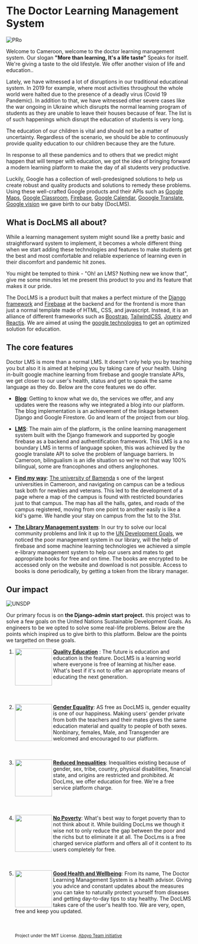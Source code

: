 # The Doctor Learning Management System
![PRo](https://user-images.githubusercontent.com/71908316/159811642-e097f7da-5e31-41e7-8900-9be264c7098e.png)


Welcome to Cameroon, welcome to the doctor learning management system. Our slogan **"More than learning,  It's a life taste"** Speaks for itself. We're giving a taste to the old lifestyle. We offer another vision of life and education.. 


Lately, we have witnessed a lot of disruptions in our traditional educational system. In 2019 for example, where most activities throughout the whole world were halted due to the presence of a deadly virus (Covid 19 Pandemic).
In addition to that, we have witnessed other severe cases like the war ongoing in Ukraine which disrupts the normal learning program of students as they are unable to leave their houses because of fear. The list is of such happenings which disrupt the education of students is very long.

The education of our children is vital and should not be a matter of uncertainty. Regardless of the scenario, we should be able to continuously provide quality education to our children because they are the future.

In response to all these pandemics and to others that we predict might happen that will temper with education, we got the idea of bringing forward a modern learning platform to make the day of all students very productive.

Luckily, Google has a collection of well-predesigned solutions to help us create robust and quality products and solutions to remedy these problems. Using these well-crafted Google products and their APIs such as [Google Maps](https://maps.google.com/), [Google Classroom](https://classroom.google.com/), [Firebase](https://firebase.google.com/), [Google Calendar](https://calendar.google.com/), [Gooogle Translate](http://translate.google.com/), [Google vision](http://vision.googleapis.com/) we gave birth to our baby (DocLMS). 

## What is DocLMS all about?
While a learning management system might sound like a pretty basic and straightforward system to implement, it becomes a whole different thing when we start adding these technologies and features to make students get the best and most comfortable and reliable experience of learning even in their discomfort and pandemic hit zones.

You might be tempted to think - "Oh! an LMS? Nothing new we know that", give me some minutes let me present this product to you and its feature that makes it our pride.

The DocLMS is a product built that makes a perfect mixture of the [Django framework](https://docs.djangoproject.com/) and [Firebase](https://firebase.google.com/) at the backend and for the frontend is more than just a normal template made of HTML, CSS, and javascript. Instead, it is an alliance of different frameworks such as [Boostrap](https://getbootstrap.com/), [TailwindCSS](https://tailwindcss.com/), [Jquery](https://jquery.com/) and [Reactjs](https://reactjs.org/). We are aimed at using the [google technologies](https://developers.google.com/products) to get an optimized solution for education.

## The core features
Doctor LMS is more than a normal LMS. It doesn't only help you by teaching you but also it is aimed at helping you by taking care of your health. Using in-built google machine learning from firebase and google translate APIs, we get closer to our user's health, status and get to speak the same language as they do. Below are the core features we do offer.

- **[Blog](https://doc-lms.herokuapp.com/blog)**: Getting to know what we do, the services we offer, and any updates were the reasons why we integrated a blog into our platform. The blog implementation is an achievement of the linkage between Django and Google Firestore. Go and learn of the project from our blog.

- **[LMS](https://doc-lms.herokuapp.com/)**: The main aim of the platform, is the online learning management system built with the Django framework and supported by google firebase as a backend and authentification framework. This LMS is a no boundary LMS in terms of language spoken, this was achieved by the google translate API to solve the problem of language barriers. In Cameroon, bilingualism is an idle situation so we're not that way 100% bilingual, some are francophones and others anglophones.
 
- **[Find my way](https://doc-lms.herokuapp.com/maps/index/)**: [The university of Bamenda](#) s one of the largest universities in Cameroon, and navigating on campus can be a tedious task both for newbies and veterans. This led to the development of a page where a map of the campus is found with restricted boundaries just to that campus. The map has all the halls, gates, and roads of the campus registered, moving from one point to another easily is like a kid's game. We handle your stay on campus from the 1st to the 31st.

- **[The Library Management system](https://doc-lms.herokuapp.com)**: In our try to solve our local community problems and link it up to the [UN Development Goals](https://sdgs.un.org/goals), we noticed the poor management system in our library, will the help of firebase and some machine learning technologies we achieved a simple e-library management system to help our users and mates to get appropriate books for free and on time. The books are encrypted to be accessed only on the website and download is not possible. Access to books is done periodically, by getting a token from the library manager.

## Our impact
![UNSDP](https://sdgaruba.com/pages/wp-content/uploads/2021/09/SDG-Website-Loop-2.gif)

Our primary focus is on **the Django-admin start project.** this project was to solve a few goals on the United Nations Sustainable Development Goals. As engineers to be we opted to solve some real-life problems. Below are the points which inspired us to give birth to this platform.
Below are the points we targetted on these goals.

1. **[Quality Education](https://sdg-tracker.org/quality-education)** : <img src="https://static.wixstatic.com/media/e55088_8510ee57b2cf47239bfe9bf9fe0f2643~mv2.gif" width="100px" height="100px" align="left">The future is education and education is the feature. DocLMS is a learning world where everyone is free of learning at his/her ease. What's best if it's not to offer an appropriate means of educating the next generation. <br><br><br><br>


2. **[Gender Equality](https://sdg-tracker.org/gender-equality)**: <img src="https://www.aperam.com/sites/default/files/images/E_GIF_05.gif" width="100px" height="100px" align="left">  AS free as DocLMS is, gender equality is one of our happiness. Making users' gender private from both the teachers and their mates gives the same education material and quality to people of both sexes. Nonbinary, females, Male, and Transgender are welcomed and encouraged to our platform.  <br><br><br>

3. **[Reduced Inequalities](https://sdg-tracker.org/inequality)**:<img src="https://www.un.org/sites/un2.un.org/files/field/image/e_gif_10.gif" width="100px" height="100px" align="left">
 Inequalities existing because of gender, sex, tribe, country, physical disabilities, financial state, and origins are restricted and prohibited. At DocLms, we offer education for free. We're a free service platform charge.<br><br><br><br>

4. **[No Poverty](https://sdg-tracker.org/no-poverty)**:<img src="https://bumbukucreatives.com/wp-content/uploads/2020/06/1-no-poverty.gif" width="100px" height="100px" align="left">
What's best way to forget poverty than to not think about it. While building DocLms we though it wise not to only reduce the gap between the poor and the richs but to eliminate it at all. The DocLms is a free charged service platform and offers all of it content to its users completely for free.  <br><br><br>

5. **[Good Health and Wellbeing](https://sdg-tracker.org/no-poverty)**:<img src="https://i0.wp.com/www.un.org/sustainabledevelopment/wp-content/uploads/2019/02/SDG-3.gif?ssl=1" width="100px" height="100px" align="left">
 From its name, The Doctor Learning Management System is a health advisor. Giving you advice and constant updates about the measures you can take to naturally protect yourself from diseases and getting day-to-day tips to stay healthy. The DocLMS takes care of the user's health too. We are very, open, free and keep you updated.<br><br><br><br>
<sub float="right" align="right">Project under the MIT License. [Aboyo Team initiative](https://github.com/SolutionChallenge2022)</sub>
